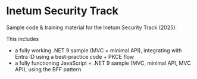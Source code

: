 # Inetum Security Track
Sample code &amp; training material for the Inetum Security Track (2025).  

This includes 
- a fully working .NET 9 sample (MVC + minimal API), integrating with Entra ID using a best-practice code + PKCE flow
- a fully functioning JavaScript + .NET 9 sample (MVC, minimal API, MVC API), using the BFF pattern
